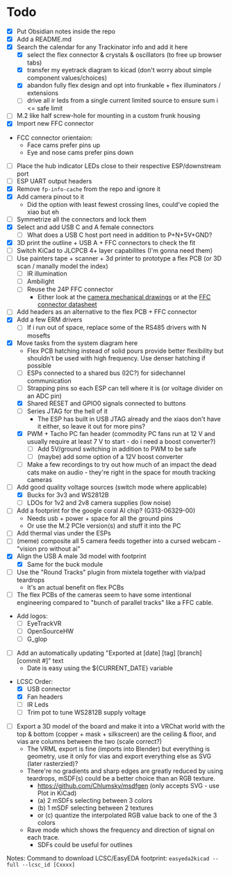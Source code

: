 
# Todo

- [X] Put Obsidian notes inside the repo
- [X] Add a README.md
- [x] Search the calendar for any Trackinator info and add it here
	- [x] select the flex connector & crystals & oscillators (to free up browser tabs)
	- [x] transfer my eyetrack diagram to kicad (don't worry about simple component values/choices)
	- [x] abandon fully flex design and opt into frunkable + flex illuminators / extensions
	- [ ] drive all ir leds from a single current limited source to ensure sum i <= safe limit
- [ ] M.2 like half screw-hole for mounting in a custom frunk housing
- [x] Import new FFC connector
- FCC connector orientaion:
	- Face cams prefer pins up
	- Eye and nose cams prefer pins down
- [ ] Place the hub indicator LEDs close to their respective ESP/downstream port
- [ ] ESP UART output headers
- [x] Remove `fp-info-cache` from the repo and ignore it
- [x] Add camera pinout to it
	- Did the option with least fewest crossing lines, could've copied the xiao but eh
- [ ] Symmetrize all the connectors and lock them
- [x] Select and add USB C and A female connectors
  - [ ] What does a USB C host port need in addition to P+N+5V+GND?
- [x] 3D print the outline + USB A + FFC connectors to check the fit
- [ ] Switch KiCad to JLCPCB 4+ layer capabilites (I'm gonna need them)
- [ ] Use painters tape + scanner + 3d printer to prototype a flex PCB (or 3D scan / manally model the index)
  - [ ] IR illumination
  - [ ] Ambilight
  - [ ] Reuse the 24P FFC connector
	  - Either look at the [camera mechanical drawings](https://www.aliexpress.com/item/1005003906449317.html?spm=a2g0o.order_list.order_list_main.10.361c1802tWpc3p) or at the [FFC connector datasheet](https://datasheet.lcsc.com/lcsc/2001071406_XFCN-F0503-ZV-24-20T-R_C481246.pdf)
- [ ] Add headers as an alternative to the flex PCB + FFC connector
- [x] Add a few ERM drivers
	- [ ] If i run out of space, replace some of the RS485 drivers with N mosefts
- [x] Move tasks from the system diagram here
	- Flex PCB hatching instead of solid pours provide better flexibility but shouldn't be used with high frequency. Use denser hatching if possible
	- [ ] ESPs connected to a shared bus (I2C?) for sidechannel communication
	- [ ] Strapping pins so each ESP can tell where it is (or voltage divider on an ADC pin)
	- [x] Shared RESET and GPIO0 signals connected to buttons
	- [ ] Series JTAG for the hell of it
		- The ESP has built in USB JTAG already and the xiaos don't have it either, so leave it out for more pins?
	- [x] PWM + Tacho PC fan header (commodity PC fans run at 12 V and usually require at least 7 V to start - do i need a boost converter?)
		- [ ] Add 5V/ground switching in addition to PWM to be safe
		- [ ] (maybe) add some option of a 12V boost converter
	- [ ] Make a few recordings to try out how much of an impact the dead cats make on audio - they're right in the space for mouth tracking cameras
- [ ] Add good quality voltage sources (switch mode where applicable)
	- [x] Bucks for 3v3 and WS2812B
	- [ ] LDOs for 1v2 and 2v8 camera supplies (low noise)
- [ ] Add a footprint for the google coral AI chip? (G313-06329-00)
	- Needs usb + power + space for all the ground pins
	- Or use the M.2 PCIe version(s) and stuff it into the PC
- [ ] Add thermal vias under the ESPs
- [ ] (meme) composite all 5 camera feeds together into a cursed webcam - "vision pro without ai"
- [x] Align the USB A male 3d model with footprint
	- [x] Same for the buck module
- [ ] Use the "Round Tracks" plugin from mixtela together with via/pad teardrops
	- It's an actual benefit on flex PCBs
- [ ] The flex PCBs of the cameras seem to have some intentional engineering compared to "bunch of parallel tracks" like a FFC cable.
- Add logos:
	- [ ] EyeTrackVR
	- [ ] OpenSourceHW
	- [ ] G_glop
- [ ] Add an automatically updating "Exported at \[date] \[tag] \[branch] \[commit #]" text
	- Date is easy using the ${CURRENT_DATE} variable
- LCSC Order:
	- [x] USB connector
	- [x] Fan headers
	- [ ] IR Leds
	- [ ] Trim pot to tune WS2812B supply voltage
- [ ] Export a 3D model of the board and make it into a VRChat world with the top & bottom (copper + mask + silkscreen) are the ceiling & floor, and vias are columns between the two (scale correct?)
	- The VRML export is fine (imports into Blender) but everything is geometry, use it only for vias and export everything else as SVG (later rasterzied)?
	- There're no gradients and sharp edges are greatly reduced by using teardrops, mSDF(s) could be a better choice than an RGB texture.
		- https://github.com/Chlumsky/msdfgen (only accepts SVG - use Plot in KiCad)
		- (a) 2 mSDFs selecting between 3 colors
		- (b) 1 mSDF selecting between 2 textures
		- or (c) quantize the interpolated RGB value back to one of the 3 colors
	- Rave mode which shows the frequency and direction of signal on each trace.
		- SDFs could be useful for outlines

Notes:
	Command to download LCSC/EasyEDA footprint: `easyeda2kicad --full --lcsc_id [Cxxxx]`